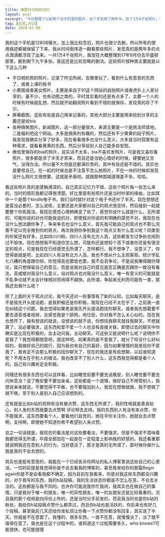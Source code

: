 ```yaml
---
title: 被图片归档的记忆
layout: post
excerpt: "今日整理了以前那个旧手机里的图片，这个手机用了两年半，存了1万4千张照片，整理的过程中发现这都是往日的记忆"
tag: [反思,日记]
date: 2020-01-08
---
```


我的这个手机是128GB够大，加上我比较念旧，照片也很少去删，所以所有的使用痕迹都被保留了下来，我从时间倒序逐一翻看那些照片，发现真的是两年多的点点滴滴都浮现了出来。一共1万4千张照片，我现在大概整理到17年9月份去华盛顿那里，删到剩下九千多张。我这还是比较忽略的删法。这些照片按种类主要就是以下这么几种

- 平日相机照的照片，记录了所见所闻，去哪里玩了，看到什么有意思的东西了，或者上课的板书
- 小黄图或者美女照片，主要是来自于91这个网站的自拍照片或者虎扑上人家分享的，量不少，也有动图之类的，平时其实看的还是有点多了，主要一个人的时候有时候就乱想，然后就开始翻阅照片看到不错的就保存，发现真的存了不少。
- 屏幕截图，这些有些是自己用来记事的，其他大部分主要是用来给别分享的主要还是给bia
- 各种搞笑图片，新闻图片，这一部分量很大，来源主要是一个是旅法师营地，二是福利吧这个网站。大多是搞笑的有趣的，然后还有不少黄黄的段子照片，我发现我确实分享了好多，现在看看很多也没什么意义，大多是当时寂寞有这种需求，就看看黄黄的东西，然后分享给别人自己能多些安慰。
- 微信里保存的bia的照片，说实话不太多，bia不喜欢发照片，可是我又喜欢看照片，很多都是求了半天才弄来，而且还是当她心情好的时候，硬要她又生气，没得办法。所以量不大但是还都满珍贵的，其中有些还挺不错的。其实也是要怪自己，在一起的时候总是不注意不怎么拍照片，不在一块的时候却发现没什么照片又很想要，这就是矛盾吧。就跟那种围城道理差不多。哈哈。

看这些照片真的是感触满深的，自己其实记忆力不错，这些个照片每一张怎么来的，当时的情形我都记得很清楚。好比里面有些照片还是当时吵架的缘由，比如其中一个是那个kindle电子书，我们当时就针对这个电子书还吵了半天。现在想想还是蛮没必要的，怎么说呢，主要还是大家都对自己的观点很坚持，然后碰到一起就要整个你死我活。我现在感觉心境稍微变了些了，感觉你说什么就是什么，无所谓的，可能你说的对也可能我说的对，即使我对你说的有明确的感觉不对，我现在也没什么想法跟你争了，争来争去也没什么意义，首先我可能自己的观点也不那么完善不足以完全推到你的观点，再次我把你争到我这个观点又有什么意义呢？同类型的吵架还有好多，比如四川川粉，四川人没有北方人高，这些都发生过争执也闹到过不愉快。现在想想我不知道你怎么想，可能你还是想较个高下或者你还是有很坚定的观点，可是我现在已经感觉无所谓了，怎样都行，我不想争了，没意义了，你觉得是就是吧，比如四川人有没有北方人高，我也不想从什么主观客观，统计学乱七八糟的角度跟你辩，你觉得高也罢低也罢，我不会去争论，不是说我懒得跟你理论，我只想保留自己的意见，而是说我对自己的意见是否正确是否跟你一致没有看法，高或矮对我没什么意义，站对观点也对我没什么意义，唯一有意义的可能就是不乱争论就不太会针锋相对而闹得不越快。此所谓，争起来无利而可能有一害，那我还去做什么呢？

除了上面的关于观点讨论，我今天还对一些事情有了新的认知，比如每天聊天，是不是我先开头提话题，是我积极还是你积极，我现在已经不太在乎了，之前我一直在纠结这个问题，我总觉得如果老是我先开头提话题找你聊天，或者我先想着要不要去语音或者视频，总感觉我是个舔狗，地位低，你对我不怎么关心似的。现在我也想开了，我有想说的就说，没想说的就不说，你想找我聊天就找我聊天，不想就算了，没必要强求，这东西和爱不爱一个人也没有直接关联，即使过去的聊天中你确实是比现在积极的，会主动问我，主动聊天。可这些又能说明什么呢？说明你不爱我了？我觉得都随意吧，就这样吧，如果真的是不爱我了，就分了呗没什么好纠结的，我做好自己的就行，因为我也有自己的喜好，因为如果慢慢的我发现你不爱我了，我肯定不会那么积极的找你聊天了，现在的我还是有些想聊，以后谁知道呢？不用太在乎别人的做法，我也改变不了别人什么，这东西我觉得都是看个人的，自己有兴趣肯定会积极。

同理还有很多东西也可以这样看，比如睡觉前要不要去说晚安，别人睡觉要不要去问休息没？说了晚安要不要加亲亲。这些都是一个道理，做好自己不用管别人，我想说亲亲就说，不要觉得不平衡，也不要强加别人。我现在想做就做，我不想做了就不做，至于别人是别人自己应该想到的。

还有就是比如b站的视频有没有被点赞，这东西无所谓了，我的性格就是善良贴心，别人发的东西我要去点赞啊 评论啊去支持。我的东西别人有没有来点赞，你不能强求，这东西要看个人，要看他们自觉的，她在乎你关注你，她就会去点赞啊，支持啊，即使她不知道你希不希望别人来点赞。

总之一句话就是，我现在的看法是对这些要看淡，不要强求，但是不强求不意味着我都觉得无所谓，毕竟全部加在一起是在一定程度上影响我的好感的，我还看重那就说明我还在意别人的行为，当好感没了，那才是真的无所谓了，那时候你做什么我是真的不会去想的。

其实也是挺有意思的，我能在一个已经告诉你网址的私人博客里说这些自己的心里话，一切的前提是我觉得你是不会去看我的博客的，甚至我发给你的那篇Begin again你是不是会看我都不确定，因为目前在我看来，你是对我这些东西都没兴趣的，对于我写的东西，我的b站投稿，我的生活状态你都是不怎么在意，不会去关注的。这些都是与我不同的。也许你可能说我你忙我闲，我其实也在做自己的事情，只是我对于唯一的朋友，唯一的异性朋友，唯一的女朋友还是比较看重的。况且我的那个视频是四月份上传的，还是当时分手前发的，而且我当时也是你b站的粉丝，我给你b站投稿点赞什么都弄过，而且你b站也是活跃的，你后来也有好几个投稿，甚至我前几天还给你发私信让你看一下点赞你都没有回复，其实说了半天，你就是不在意罢了。我懂的，很多东西，一直不在意，就慢慢淡了，淡了就不值得在意了。我也是在这个过程中的，谁知道这个过程需要多久，who knows?可能很快，也可能很慢